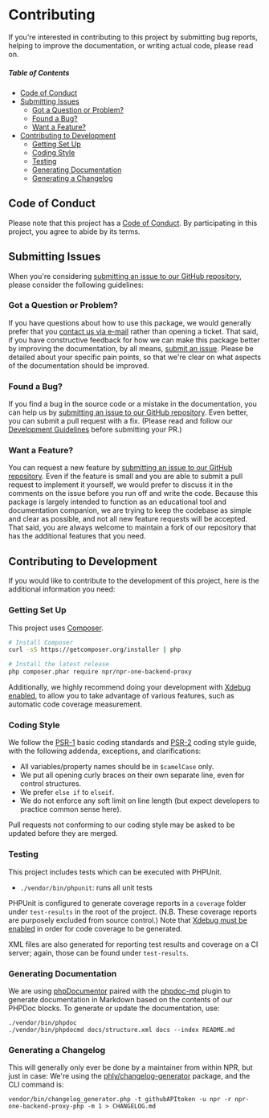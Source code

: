 # Contributing

If you're interested in contributing to this project by submitting bug reports, helping to improve the documentation, or writing actual code, please read on.

##### Table of Contents

- [Code of Conduct](#code-of-conduct)
- [Submitting Issues](#submitting-issues)
  - [Got a Question or Problem?](#got-a-question-or-problem)
  - [Found a Bug?](#found-a-bug)
  - [Want a Feature?](#want-a-feature)
- [Contributing to Development](#contributing-to-development)
  - [Getting Set Up](#getting-set-up)
  - [Coding Style](#coding-style)
  - [Testing](#testing)
  - [Generating Documentation](#generating-documentation)
  - [Generating a Changelog](#generating-a-changelog)


## Code of Conduct

Please note that this project has a [Code of Conduct](CODE_OF_CONDUCT.md). By participating in this project, you agree to abide by its terms.


## Submitting Issues

When you're considering [submitting an issue to our GitHub repository](https://github.com/npr/npr-one-backend-proxy-php/issues/new), please consider the following guidelines:

### Got a Question or Problem?

If you have questions about how to use this package, we would generally prefer that you [contact us via e-mail](mailto:NPROneEnterprise@npr.org) rather than opening a ticket. That said, if you have constructive feedback for how we can make this package better by improving the documentation, by all means, [submit an issue](https://github.com/npr/npr-one-backend-proxy-php/issues/new). Please be detailed about your specific pain points, so that we're clear on what aspects of the documentation should be improved.

### Found a Bug?

If you find a bug in the source code or a mistake in the documentation, you can help us by [submitting an issue to our GitHub repository](https://github.com/npr/npr-one-backend-proxy-php/issues/new). Even better, you can submit a pull request with a fix. (Please read and follow our [Development Guidelines](#contributing-to-development) before submitting your PR.)

### Want a Feature?

You can request a new feature by [submitting an issue to our GitHub repository](https://github.com/npr/npr-one-backend-proxy-php/issues/new). Even if the feature is small and you are able to submit a pull request to implement it yourself, we would prefer to discuss it in the comments on the issue before you run off and write the code. Because this package is largely intended to function as an educational tool and documentation companion, we are trying to keep the codebase as simple and clear as possible, and not all new feature requests will be accepted. That said, you are always welcome to maintain a fork of our repository that has the additional features that you need.


## Contributing to Development

If you would like to contribute to the development of this project, here is the additional information you need:

### Getting Set Up

This project uses [Composer](https://getcomposer.org/).

```bash
# Install Composer
curl -sS https://getcomposer.org/installer | php
```

```bash
# Install the latest release
php composer.phar require npr/npr-one-backend-proxy
```

Additionally, we highly recommend doing your development with [Xdebug enabled](https://xdebug.org/docs/install), to allow you to take advantage of various features, such as automatic code coverage measurement.

### Coding Style

We follow the [PSR-1](http://www.php-fig.org/psr/psr-1/) basic coding standards and [PSR-2](http://www.php-fig.org/psr/psr-2/) coding style guide, with the following addenda, exceptions, and clarifications:

* All variables/property names should be in `$camelCase` only.
* We put all opening curly braces on their own separate line, even for control structures.
* We prefer `else if` to `elseif`.
* We do not enforce any soft limit on line length (but expect developers to practice common sense here).

Pull requests not conforming to our coding style may be asked to be updated before they are merged.

### Testing

This project includes tests which can be executed with PHPUnit.

- `./vendor/bin/phpunit`: runs all unit tests

PHPUnit is configured to generate coverage reports in a `coverage` folder under `test-results` in the root of the project. (N.B. These coverage reports are purposely excluded from source control.) Note that [Xdebug must be enabled](https://xdebug.org/docs/install) in order for code coverage to be generated.

XML files are also generated for reporting test results and coverage on a CI server; again, those can be found under `test-results`.

### Generating Documentation

We are using [phpDocumentor](http://www.phpdoc.org) paired with the [phpdoc-md](https://github.com/evert/phpdoc-md) plugin to generate documentation in Markdown based on the contents of our PHPDoc blocks. To generate or update the documentation, use:

```
./vendor/bin/phpdoc
./vendor/bin/phpdocmd docs/structure.xml docs --index README.md
```

### Generating a Changelog

This will generally only ever be done by a maintainer from within NPR, but just in case: We're using the [phly/changelog-generator](https://github.com/weierophinney/changelog_generator) package, and the CLI command is:

```
vendor/bin/changelog_generator.php -t githubAPItoken -u npr -r npr-one-backend-proxy-php -m 1 > CHANGELOG.md
```

